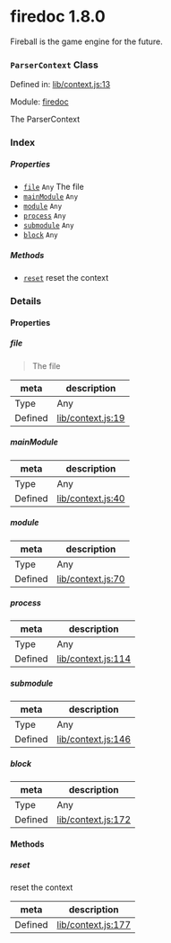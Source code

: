 
# firedoc 1.8.0

Fireball is the game engine for the future.

### `ParserContext` Class


Defined in: [lib/context.js:13](../files/lib/context.js.js)

Module: [firedoc](../modules/firedoc.md)




The ParserContext

### Index

##### Properties

  - [`file`](#property-file) `Any` The file
  - [`mainModule`](#property-mainmodule) `Any` 
  - [`module`](#property-module) `Any` 
  - [`process`](#property-process) `Any` 
  - [`submodule`](#property-submodule) `Any` 
  - [`block`](#property-block) `Any` 



##### Methods

  - [`reset`](#method-reset) reset the context





### Details


#### Properties


##### file

> The file

| meta | description |
|------|-------------|
| Type | Any |
| Defined | [lib/context.js:19](../files/lib_context.js.md#l19) |



##### mainModule

> 

| meta | description |
|------|-------------|
| Type | Any |
| Defined | [lib/context.js:40](../files/lib_context.js.md#l40) |



##### module

> 

| meta | description |
|------|-------------|
| Type | Any |
| Defined | [lib/context.js:70](../files/lib_context.js.md#l70) |



##### process

> 

| meta | description |
|------|-------------|
| Type | Any |
| Defined | [lib/context.js:114](../files/lib_context.js.md#l114) |



##### submodule

> 

| meta | description |
|------|-------------|
| Type | Any |
| Defined | [lib/context.js:146](../files/lib_context.js.md#l146) |



##### block

> 

| meta | description |
|------|-------------|
| Type | Any |
| Defined | [lib/context.js:172](../files/lib_context.js.md#l172) |






<!-- Method Block -->
#### Methods


##### reset

reset the context

| meta | description |
|------|-------------|
| Defined | [lib/context.js:177](../files/lib_context.js.md#l177) |




